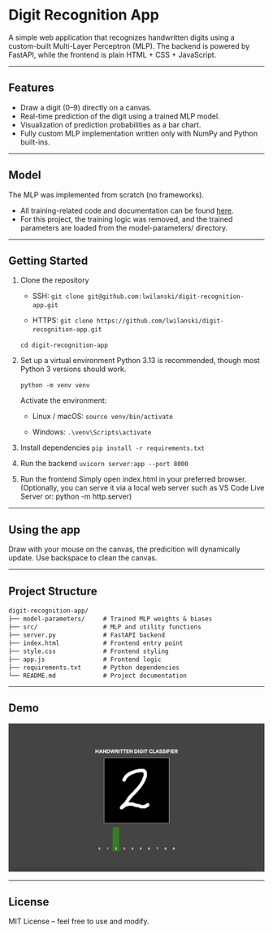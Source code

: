 # Digit Recognition App

A simple web application that recognizes handwritten digits using a custom-built Multi-Layer Perceptron (MLP).
The backend is powered by FastAPI, while the frontend is plain HTML + CSS + JavaScript.

------------------------------------------------------------
Features
------------------------------------------------------------
- Draw a digit (0–9) directly on a canvas.
- Real-time prediction of the digit using a trained MLP model.
- Visualization of prediction probabilities as a bar chart.
- Fully custom MLP implementation written only with NumPy and Python built-ins.

------------------------------------------------------------
Model
------------------------------------------------------------
The MLP was implemented from scratch (no frameworks).
- All training-related code and documentation can be found [here](https://github.com/lwilanski/diy-neural-network).
- For this project, the training logic was removed, and the trained parameters are loaded from the model-parameters/ directory.

------------------------------------------------------------
Getting Started
------------------------------------------------------------

1. Clone the repository
   - SSH:
     `git clone git@github.com:lwilanski/digit-recognition-app.git`

   - HTTPS:
     `git clone https://github.com/lwilanski/digit-recognition-app.git`

   `cd digit-recognition-app`

2. Set up a virtual environment
   Python 3.13 is recommended, though most Python 3 versions should work.

   `python -m venv venv`

   Activate the environment:

   - Linux / macOS:
     `source venv/bin/activate`

   - Windows:
     `.\venv\Scripts\activate`

3. Install dependencies
   `pip install -r requirements.txt`

4. Run the backend
   `uvicorn server:app --port 8000`

5. Run the frontend
   Simply open index.html in your preferred browser.
   (Optionally, you can serve it via a local web server such as VS Code Live Server or: python -m http.server)

------------------------------------------------------------
Using the app
------------------------------------------------------------
Draw with your mouse on the canvas, the predicition will dynamically update.
Use backspace to clean the canvas.

------------------------------------------------------------
Project Structure
------------------------------------------------------------
```
digit-recognition-app/
├── model-parameters/     # Trained MLP weights & biases
├── src/                  # MLP and utility functions
├── server.py             # FastAPI backend
├── index.html            # Frontend entry point
├── style.css             # Frontend styling
├── app.js                # Frontend logic
├── requirements.txt      # Python dependencies
└── README.md             # Project documentation
```

------------------------------------------------------------
Demo
------------------------------------------------------------
![Couldn't load demo](demo.png)

------------------------------------------------------------
License
------------------------------------------------------------
MIT License – feel free to use and modify.
